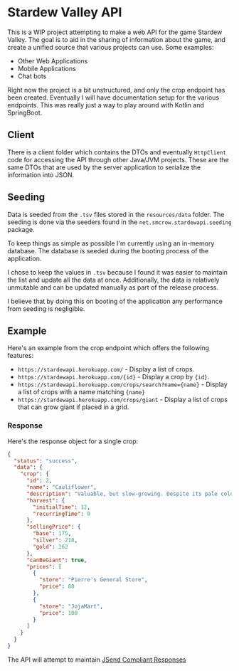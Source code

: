 # Stardew Valley API
This is a WIP project attempting to make a web API for the game Stardew Valley.  The goal is to aid in the sharing of information about the game, and create a unified source that various projects can use.  Some examples:
- Other Web Applications
- Mobile Applications
- Chat bots

Right now the project is a bit unstructured, and only the crop endpoint has been created.  Eventually I will have documentation setup for the various endpoints.  This was really just a way to play around with Kotlin and SpringBoot.

## Client
There is a client folder which contains the DTOs and eventually `HttpClient` code for accessing the API through other Java/JVM projects.  These are the same DTOs that are used by the server application to serialize the information into JSON.

## Seeding
Data is seeded from the `.tsv` files stored in the `resources/data` folder.  The seeding is done via the seeders found in the `net.smcrow.stardewapi.seeding` package.  

To keep things as simple as possible I'm currently using an in-memory database.  The database is seeded during the booting process of the application.  

I chose to keep the values in `.tsv` because I found it was easier to maintain the list and update all the data at once.  Additionally, the data is relatively unmutable and can be updated manually as part of the release process.

I believe that by doing this on booting of the application any performance from seeding is negligible. 
## Example
Here's an example from the crop endpoint which offers the following features:
- `https://stardewapi.herokuapp.com/` - Display a list of crops.
- `https://stardewapi.herokuapp.com/{id}` - Display a crop by `{id}`.
- `https://stardewapi.herokuapp.com/crops/search?name={name}` - Display a list of crops with a name matching `{name}`
- `https://stardewapi.herokuapp.com/crops/giant` - Display a list of crops that can grow giant if placed in a grid.

### Response
Here's the response object for a single crop:
```json
{
  "status": "success",
  "data": {
    "crop": {
      "id": 2,
      "name": "Cauliflower",
      "description": "Valuable, but slow-growing. Despite its pale color, the florets are packed with nutrients.",
      "harvest": {
        "initialTime": 12,
        "recurringTime": 0
      },
      "sellingPrice": {
        "base": 175,
        "silver": 218,
        "gold": 262
      },
      "canBeGiant": true,
      "prices": [
        {
          "store": "Pierre's General Store",
          "price": 80
        },
        {
          "store": "JojaMart",
          "price": 100
        }
      ]
    }
  }
}
```
The API will attempt to maintain [JSend Compliant Responses](https://labs.omniti.com/labs/jsend)